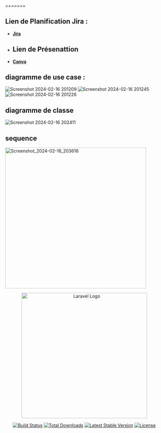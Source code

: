 =======
## Lien de Planification Jira :
- **[Jira](https://douaa123.atlassian.net/jira/software/projects/MED/boards/2)**
- ## Lien de Présenattion
- **[Canva](https://www.canva.com/p/templates/EAFl-aIpMjM-white-and-light-blue-professional-modern-health-care-presentation/)**




## diagramme de use case :

![Screenshot 2024-02-16 201209](https://github.com/Douaa1819/midconnect-v2/assets/125483549/75931f36-a194-4227-96e0-df0aef9bdc44)
![Screenshot 2024-02-16 201245](https://github.com/Douaa1819/midconnect-v2/assets/125483549/c564b9bb-f8df-4bcb-8adf-2af825bf3bfb)
![Screenshot 2024-02-16 201226](https://github.com/Douaa1819/midconnect-v2/assets/125483549/9bbd850c-ecd0-44fa-85dd-c6c34696c628)

## diagramme de classe 
![Screenshot 2024-02-16 202411](https://github.com/Douaa1819/midconnect-v2/assets/125483549/9cf3062a-5451-439b-91c6-dfa2105f42dd)

## sequence 

<img width="449" alt="Screenshot_2024-02-16_203616" src="https://github.com/Douaa1819/midconnect-v2/assets/125483549/d3e33e12-f4e1-42d8-bd44-5bdb1de6322b">


<p align="center"><a href="https://laravel.com" target="_blank"><img src="https://raw.githubusercontent.com/laravel/art/master/logo-lockup/5%20SVG/2%20CMYK/1%20Full%20Color/laravel-logolockup-cmyk-red.svg" width="400" alt="Laravel Logo"></a></p>

<p align="center">
<a href="https://github.com/laravel/framework/actions"><img src="https://github.com/laravel/framework/workflows/tests/badge.svg" alt="Build Status"></a>
<a href="https://packagist.org/packages/laravel/framework"><img src="https://img.shields.io/packagist/dt/laravel/framework" alt="Total Downloads"></a>
<a href="https://packagist.org/packages/laravel/framework"><img src="https://img.shields.io/packagist/v/laravel/framework" alt="Latest Stable Version"></a>
<a href="https://packagist.org/packages/laravel/framework"><img src="https://img.shields.io/packagist/l/laravel/framework" alt="License"></a>
</p>


